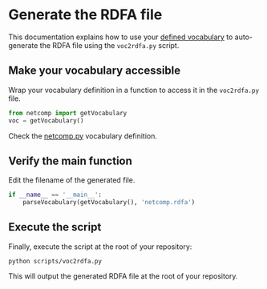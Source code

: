 # Generate the RDFA file
This documentation explains how to use your [defined vocabulary](/docs/define-vocabulary.md) to auto-generate the RDFA file using the `voc2rdfa.py` script.

## Make your vocabulary accessible

Wrap your vocabulary definition in a function to access it in the `voc2rdfa.py` file.

```python
from netcomp import getVocabulary
voc = getVocabulary()
```

Check the [netcomp.py](/scripts/netcomp.py) vocabulary definition.

## Verify the main function

Edit the filename of the generated file.

```python
if __name__ == '__main__':
    parseVocabulary(getVocabulary(), 'netcomp.rdfa')
```

## Execute the script

Finally, execute the script at the root of your repository:

```
python scripts/voc2rdfa.py
```

This will output the generated RDFA file at the root of your repository.
